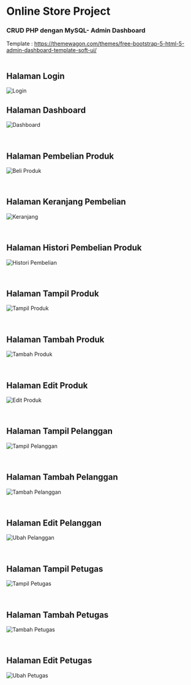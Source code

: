 # Online Store Project
<h3>CRUD PHP dengan MySQL- Admin Dashboard</h3>

Template : https://themewagon.com/themes/free-bootstrap-5-html-5-admin-dashboard-template-soft-ui/
<br><br>

<h2>Halaman Login</h2>

![Login](https://user-images.githubusercontent.com/65702027/140840770-f0db153c-b28a-450a-97f5-26be33ef83e2.png)

<h2>Halaman Dashboard</h2>

![Dashboard](https://user-images.githubusercontent.com/65702027/140841385-b43ddcfb-52bc-4436-a229-07b2cd138a7f.png)

<br>
<h2>Halaman Pembelian Produk</h2>

![Beli Produk](https://user-images.githubusercontent.com/65702027/140841933-b0f28de4-eeb5-408f-b7c4-4099fa87df89.png)

<br>
<h2>Halaman Keranjang Pembelian</h2>

![Keranjang](https://user-images.githubusercontent.com/65702027/140842064-4242a28e-fbf4-4aaf-a043-5102809e2c2d.png)

<br>
<h2>Halaman Histori Pembelian Produk</h2>

![Histori Pembelian](https://user-images.githubusercontent.com/65702027/140842080-4b119159-45a8-43fb-938a-1e3f89fdd80f.png)

<br>
<h2>Halaman Tampil Produk</h2>

![Tampil Produk](https://user-images.githubusercontent.com/65702027/140842403-cf1ad69e-3768-4691-9b4e-9559033097be.png)

<br>
<h2>Halaman Tambah Produk</h2>

![Tambah Produk](https://user-images.githubusercontent.com/65702027/140842444-67902cd0-ece8-4dc6-99e1-54f522f4a93e.png)

<br>
<h2>Halaman Edit Produk</h2>

![Edit Produk](https://user-images.githubusercontent.com/65702027/140842413-e043bb1b-3296-4672-9237-ebb30afbeaf4.png)

<br>
<h2>Halaman Tampil Pelanggan</h2>

![Tampil Pelanggan](https://user-images.githubusercontent.com/65702027/140843704-b84b5a5f-c5f3-4b03-be1e-883a9147a77b.png)

<br>
<h2>Halaman Tambah Pelanggan</h2>

![Tambah Pelanggan](https://user-images.githubusercontent.com/65702027/140843715-b090956e-d685-45ea-ab0d-554e3b326874.png)

<br>
<h2>Halaman Edit Pelanggan</h2>

![Ubah Pelanggan](https://user-images.githubusercontent.com/65702027/140843725-f29a066f-e65c-4448-85dd-98957d5487f3.png)

<br>
<h2>Halaman Tampil Petugas</h2>

![Tampil Petugas](https://user-images.githubusercontent.com/65702027/140843735-1f612fb6-d5da-4a24-ae1b-5a3118fd31fc.png)

<br>
<h2>Halaman Tambah Petugas</h2>

![Tambah Petugas](https://user-images.githubusercontent.com/65702027/140843775-eaa04bd9-0abe-4327-bd02-a2579dc49082.png)

<br>
<h2>Halaman Edit Petugas</h2>

![Ubah Petugas](https://user-images.githubusercontent.com/65702027/140843785-788bd253-4e95-4e75-bc52-2a10a348c325.png)




